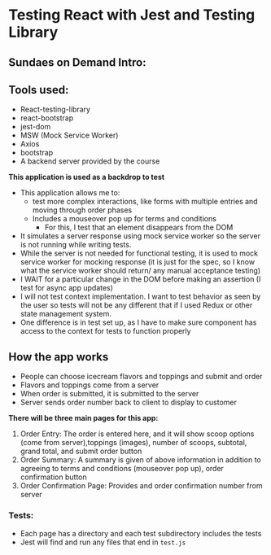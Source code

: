 # Testing React with Jest and Testing Library

## Sundaes on Demand Intro:

## Tools used:

- React-testing-library
- react-bootstrap
- jest-dom
- MSW (Mock Service Worker)
- Axios
- bootstrap
- A backend server provided by the course

**This application is used as a backdrop to test**

- This application allows me to:
  - test more complex interactions, like forms with multiple entries and moving through order phases
  - Includes a mouseover pop up for terms and conditions
    - For this, I test that an element disappears from the DOM
- It simulates a server response using mock service worker so the server is not running while writing tests.
- While the server is not needed for functional testing, it is used to mock service worker for mocking response (it is just for the spec, so I know what the service worker should return/ any manual acceptance testing)
- I WAIT for a particular change in the DOM before making an assertion (I test for async app updates)
- I will not test context implementation. I want to test behavior as seen by the user so tests will not be any different that if I used Redux or other state management system.
- One difference is in test set up, as I have to make sure component has access to the context for tests to function properly


## How the app works

- People can choose icecream flavors and toppings and submit and order
- Flavors and toppings come from a server
- When order is submitted, it is submitted to the server
- Server sends order number back to client to display to customer

**There will be three main pages for this app:**

1) Order Entry: The order is entered here, and it will show scoop options (come from server),toppings (images), number of scoops, subtotal, grand total, and submit order button
2) Order Summary: A summary is given of above information in addition to agreeing to terms and conditions (mouseover pop up), order confirmation button
3) Order Confirmation Page: Provides and order confirmation number from server


### Tests:

- Each page has a directory and each test subdirectory includes the tests
- Jest will find and run any files that end in `test.js`
